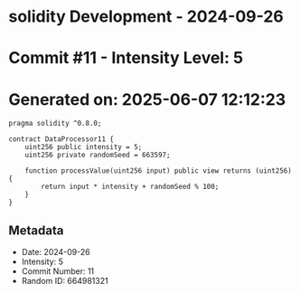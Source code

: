 ﻿# solidity Development - 2024-09-26
# Commit #11 - Intensity Level: 5
# Generated on: 2025-06-07 12:12:23
```solidity
pragma solidity ^0.8.0;

contract DataProcessor11 {
    uint256 public intensity = 5;
    uint256 private randomSeed = 663597;

    function processValue(uint256 input) public view returns (uint256) {
        return input * intensity + randomSeed % 100;
    }
}
```
## Metadata
- Date: 2024-09-26
- Intensity: 5
- Commit Number: 11
- Random ID: 664981321
